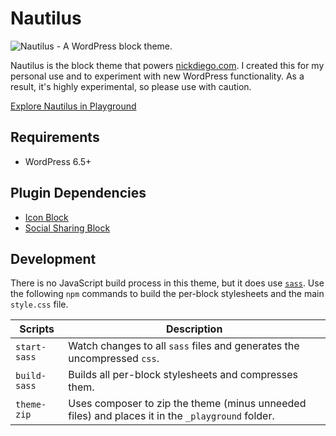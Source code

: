 # Nautilus

![Nautilus - A WordPress block theme.](https://github.com/ndiego/nautilus/blob/main/_github/nautilus-github-banner.png)

Nautilus is the block theme that powers [nickdiego.com](nickdiego.com). I created this for my personal use and to experiment with new WordPress functionality. As a result, it's highly experimental, so please use with caution.

[Explore Nautilus in Playground](https://playground.wordpress.net/?gh-ensure-auth=yes&ghexport-repo-url=https%3A%2F%2Fgithub.com%2Fndiego%2Fnautilus&ghexport-content-type=theme&ghexport-theme=nautilus&ghexport-commit-message=Nautilus+update&ghexport-playground-root=/wordpress/wp-content/themes/nautilus&ghexport-pr-action=create&ghexport-allow-include-zip=no&blueprint-url=https%3A%2F%2Fraw.githubusercontent.com%2Fndiego%2Fnautilus%2Fmain%2F_playground%2Fblueprint.json)

## Requirements

- WordPress 6.5+

## Plugin Dependencies

- [Icon Block](https://wordpress.org/plugins/icon-block/)
- [Social Sharing Block](https://wordpress.org/plugins/social-sharing-block/)

## Development

There is no JavaScript build process in this theme, but it does use [`sass`](https://sass-lang.com/). Use the following `npm` commands to build the per-block stylesheets and the main `style.css` file.

| Scripts | Description | 
|-|-|
| `start-sass` | Watch changes to all `sass` files and generates the uncompressed `css`. |
| `build-sass` | Builds all per-block stylesheets and compresses them. |
| `theme-zip` | Uses composer to zip the theme (minus unneeded files) and places it in the `_playground` folder. |
